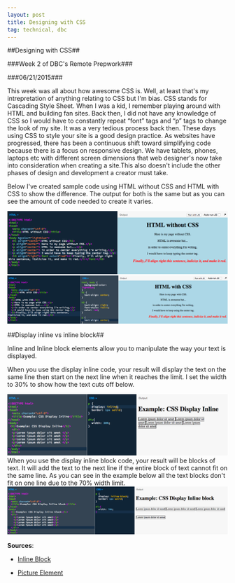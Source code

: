 ```yaml
---
layout: post
title: Designing with CSS
tag: technical, dbc
---
```

##Designing with CSS##

###Week 2 of DBC's Remote Prepwork###

###06/21/2015###

This week was all about how awesome CSS is. Well, at least that's my intrepretation of anything relating to CSS but I'm bias. CSS stands for Cascading Style Sheet. When I was a kid, I remember playing around with HTML and building fan sites. Back then, I did not have any knowledge of CSS so I would have to constantly repeat “font” tags and “p” tags to change the look of my site. It was a very tedious process back then. These days using CSS to style your site is a good design practice. As websites have progressed, there has been a continuous shift toward simplifying code because there is a focus on responsive design. We have tablets, phones, laptops etc with different screen dimensions that web designer's now take into consideration when creating a site.This also doesn't include the other phases of design and development a creator must take.

Below I've created sample code using HTML without CSS and HTML with CSS to show the difference. The output for both is the same but as you can see the amount of code needed to create it varies.

![HTML no CSS](/assets/html-without-css.png)
![HTML and CSS](/assets/html-with-css.png)

##Display inline vs inline block##

Inline and Inline block elements allow you to manipulate the way your text is displayed.

When you use the display inline code, your result will display the text on the same line then start on the next line when it reaches the limit. I set the width to 30% to show how the text cuts off below.</p>

![CSS Display Inline](/assets/css-display-inline.png)
When you use the display inline block code, your result will be blocks of text. It will add the text to the next line if the entire block of text cannot fit on the same line. As you can see in the example below all the text blocks don't fit on one line due to the 70% width limit.
![CSS Display Inline Block](/assets/css-inline-block.png)

**Sources**:

- [Inline Block](http://dustwell.com/div-span-inline-block.html)

- [Picture Element](http://www.w3.org/html/wg/drafts/html/master/semantics.html#the-picture-element)